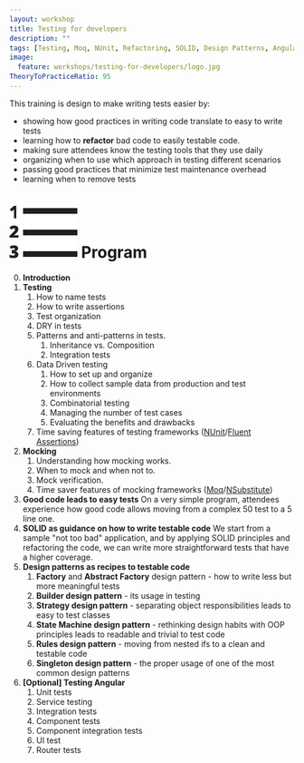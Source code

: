 ```yaml
---
layout: workshop
title: Testing for developers
description: ""
tags: [Testing, Moq, NUnit, Refactoring, SOLID, Design Patterns, Angular, dotnet, Angular, JavaScript ]
image:
  feature: workshops/testing-for-developers/logo.jpg
TheoryToPracticeRatio: 95  
---
```


This training is design to make writing tests easier by:

- showing how good practices in writing code translate to easy to write tests
- learning how to **refactor** bad code to easily testable code.
- making sure attendees know the testing tools that they use daily
- organizing when to use which approach in testing different scenarios
- passing good practices that minimize test maintenance overhead
- learning when to remove tests

# <img src="/data/workshops/list.svg" class="listIcon" > Program

0. **Introduction**
1. **Testing**
    1. How to name tests
    2. How to write assertions
    3. Test organization 
    4. DRY in tests
    5. Patterns and anti-patterns in tests.
        1. Inheritance vs. Composition
        2. Integration tests 
    6. Data Driven testing
        1. How to set up and organize
        2. How to collect sample data from production and test environments
        3. Combinatorial testing
        4. Managing the number of test cases
        5. Evaluating the benefits and drawbacks  
    6. Time saving features of testing frameworks ([NUnit](https://nunit.org/)/[Fluent Assertions](https://fluentassertions.com/))
2. **Mocking**
    1. Understanding how mocking works.
    2. When to mock and when not to.
    3. Mock verification.
    2. Time saver features of mocking frameworks ([Moq](https://github.com/moq)/[NSubstitute](https://nsubstitute.github.io/)) 
3. **Good code leads to easy tests**
    On a very simple program, attendees experience how good code allows moving from a complex 50 test to a 5 line one. 
4. **SOLID as guidance on how to write testable code** 
    We start from a sample "not too bad" application, and by applying SOLID principles and refactoring the code, we can write more straightforward tests that have a higher coverage.
5. **Design patterns as recipes to testable code**
    1. **Factory** and **Abstract Factory** design pattern - how to write less but more meaningful tests
    2. **Builder design pattern** - its usage in testing
    3. **Strategy design pattern** - separating object responsibilities leads to easy to test classes
    4. **State Machine design pattern** - rethinking design habits with OOP principles leads to readable and trivial to test code
    5. **Rules design pattern** - moving from nested ifs to a clean and testable code
    6. **Singleton design pattern** - the proper usage of one of the most common design patterns
6. **[Optional] Testing Angular**
    1. Unit tests
    2. Service testing
    4. Integration tests
    4. Component tests
    5. Component integration tests
    6. UI test
    7. Router tests